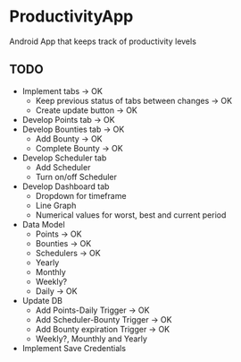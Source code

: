 # ProductivityApp

Android App that keeps track of productivity levels

## TODO

- Implement tabs -> OK
  - Keep previous status of tabs between changes -> OK
  - Create update button -> OK
- Develop Points tab -> OK
- Develop Bounties tab -> OK
  - Add Bounty -> OK
  - Complete Bounty -> OK
- Develop Scheduler tab
  - Add Scheduler
  - Turn on/off Scheduler
- Develop Dashboard tab
  - Dropdown for timeframe
  - Line Graph
  - Numerical values for worst, best and current period
- Data Model
  - Points -> OK
  - Bounties -> OK
  - Schedulers -> OK
  - Yearly
  - Monthly
  - Weekly?
  - Daily -> OK
- Update DB
  - Add Points-Daily Trigger -> OK
  - Add Scheduler-Bounty Trigger -> OK
  - Add Bounty expiration Trigger -> OK
  - Weekly?, Mounthly and Yearly
- Implement Save Credentials
